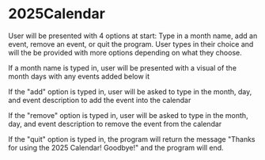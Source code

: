 # 2025Calendar
User will be presented with 4 options at start: Type in a month name, add an event, remove an event, or quit the program. User types in their choice and will the be provided with more options depending on what they choose.

If a month name is typed in, user will be presented with a visual of the month days with any events added below it

If the "add" option is typed in, user will be asked to type in the month, day, and event description to add the event into the calendar

If the "remove" option is typed in, user will be asked to type in the month, day, and event description to remove the event from the calendar

If the "quit" option is typed in, the program will return the message "Thanks for using the 2025 Calendar! Goodbye!" and the program will end.
